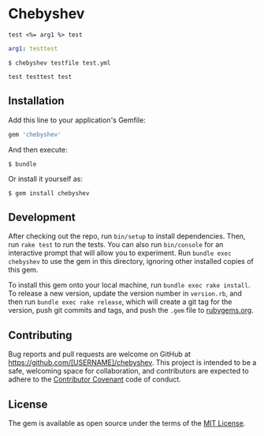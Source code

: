 # Chebyshev

```testfile
test <%= arg1 %> test
```

```test.yml
arg1: testtest
```

    $ chebyshev testfile test.yml

```output
test testtest test
```

## Installation

Add this line to your application's Gemfile:

```ruby
gem 'chebyshev'
```

And then execute:

    $ bundle

Or install it yourself as:

    $ gem install chebyshev

## Development

After checking out the repo, run `bin/setup` to install dependencies. Then, run `rake test` to run the tests. You can also run `bin/console` for an interactive prompt that will allow you to experiment. Run `bundle exec chebyshev` to use the gem in this directory, ignoring other installed copies of this gem.

To install this gem onto your local machine, run `bundle exec rake install`. To release a new version, update the version number in `version.rb`, and then run `bundle exec rake release`, which will create a git tag for the version, push git commits and tags, and push the `.gem` file to [rubygems.org](https://rubygems.org).

## Contributing

Bug reports and pull requests are welcome on GitHub at https://github.com/[USERNAME]/chebyshev. This project is intended to be a safe, welcoming space for collaboration, and contributors are expected to adhere to the [Contributor Covenant](http://contributor-covenant.org) code of conduct.


## License

The gem is available as open source under the terms of the [MIT License](http://opensource.org/licenses/MIT).
